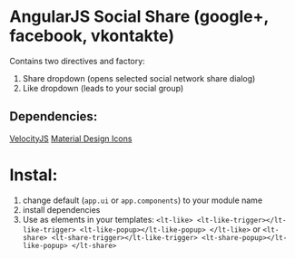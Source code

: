 # AngularJS Social Share (google+, facebook, vkontakte)


Contains two directives and factory:

1. Share dropdown (opens selected social network share dialog)
2. Like dropdown (leads to your social group) 

Dependencies:
-------------
[VelocityJS](http://julian.com/research/velocity/)
[Material Design Icons](http://mterialdesignicons.com)

Instal:
=======
1. change default (`app.ui` or `app.components`) to your module name
2. install dependencies
3. Use as elements in your templates: 
`<lt-like>
    <lt-like-trigger></lt-like-trigger>
    <lt-like-popup></lt-like-popup>
</lt-like>`
or 
`<lt-share>
    <lt-share-trigger></lt-like-trigger>
    <lt-share-popup></lt-like-popup>
</lt-share>`